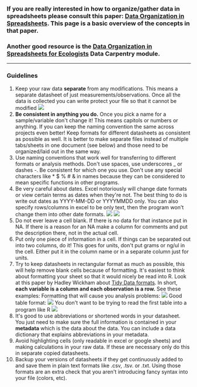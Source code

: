 ### If you are really interested in how to organize/gather data in spreadsheets please consult this paper: [Data Organization in Spreadsheets](https://www.tandfonline.com/doi/full/10.1080/00031305.2017.1375989). This page is a basic overview of the concepts in that paper.

### Another good resource is the [Data Organization in Spreadsheets for Ecologists](https://datacarpentry.org/spreadsheet-ecology-lesson/) Data Carpentry module.

---

### Guidelines

1. Keep your raw data **separate** from any modifications.  This means a separate datasheet of just measurements/observations. Once all the data is collected you can write protect your file so that it cannot be modified
![](https://raw.githubusercontent.com/Putnam-Lab/Lab_Management/master/images/write-protect.png)
2. **Be consistent in anything you do.** Once you pick a name for a sample/variable don't change it! This means capitols or numbers or anything. If you can keep the naming convention the same across projects even better! Keep formats for different datasheets as consistent as possible as well. It is better to make separate files instead of multiple tabs/sheets in one document (see below) and those need to be organized/laid out in the same way.
2. Use naming conventions that work well for transferring to different formats or analysis methods. Don't use spaces, use underscores _ or dashes -. Be consistent for which one you use. Don't use any special characters like * $ % # & in names because they can be considered to mean specific functions in other programs.
3. Be very careful about dates. Excel notoriously will change date formats or view certain terms as dates when they're not. The best thing to do is write out dates as YYYY-MM-DD or YYYYMMDD only. You can also specify rows/columns in excel to be only text, then the program won't change them into other date formats.
![](https://raw.githubusercontent.com/Putnam-Lab/Bioinformatic_Resources/master/images/text-cells.png)
![](https://raw.githubusercontent.com/Putnam-Lab/Bioinformatic_Resources/master/images/text-cells2.png)
4. Do not ever leave a cell blank. If there is no data for that instance put in NA. If there is a reason for an NA make a column for comments and put the description there, not in the actual cell.
5. Put only one piece of information in a cell. If things can be separated out into two columns, do it! This goes for units, don't put grams or ng/ul in the cell. Either put it in the column name or in a separate column just for units.
6. Try to keep datasheets in rectangular format as much as possible, this will help remove blank cells because of formatting. It's easiest to think about formatting your sheet so that it would nicely be read into R. Look at this paper by Hadley Wickham about [Tidy Data formats](https://github.com/Putnam-Lab/Bioinformatic_Resources/blob/master/Papers/Tidy_Data.pdf). In short, **each variable is a column and each observation is a row.** See these examples:
Formatting that will cause you analysis problems:
![](https://raw.githubusercontent.com/Putnam-Lab/Bioinformatic_Resources/master/images/bad-table.png)
Good table format:
![](https://raw.githubusercontent.com/Putnam-Lab/Bioinformatic_Resources/master/images/good-table.png)
You don't want to be trying to read the first table into a program like R
![](https://raw.githubusercontent.com/Putnam-Lab/Bioinformatic_Resources/master/images/excel-fail.gif)  
7. It's good to use abbreviations or shortened words in your datasheet. You just need to make sure the full information is contained in your **metadata** which is the data about the data. You can include a data dictionary that explains abbreviations in your metadata.
8. Avoid highlighting cells (only readable in excel or google sheets) and making calculations in your raw data. If these are necessary only do this in separate copied datasheets.
9. Backup your versions of datasheets if they get continuously added to and save them in plain text formats like .csv, .tsv. or .txt. Using those formats are an extra check that you aren't introducing fancy syntax into your file (colors, etc).
